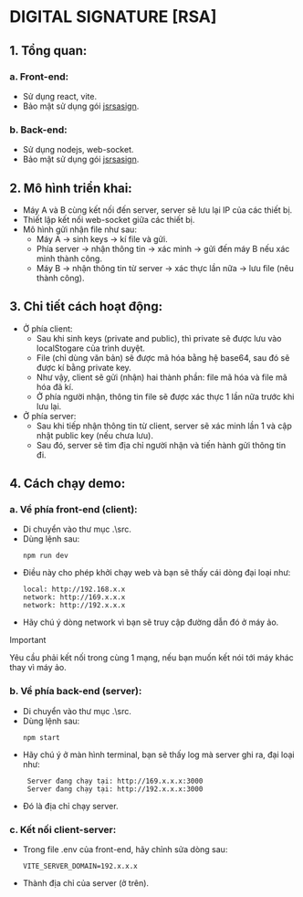 # DIGITAL SIGNATURE [RSA]

## 1. Tổng quan:
### a. Front-end:
- Sử dụng react, vite.
- Bảo mật sử dụng gói [jsrsasign](https://github.com/kjur/jsrsasign).

### b. Back-end:
- Sử dụng nodejs, web-socket.
- Bảo mật sử dụng gói [jsrsasign](https://github.com/kjur/jsrsasign).

## 2. Mô hình triển khai:
  - Máy A và B cùng kết nối đến server, server sẽ lưu lại IP của các thiết bị.
  - Thiết lập kết nối web-socket giữa các thiết bị.
  - Mô hình gửi nhận file như sau: 
    - Máy A -> sinh keys -> kí file và gửi.
    - Phía server -> nhận thông tin -> xác minh -> gửi đến máy B nếu xác minh thành công.
    - Máy B -> nhận thông tin từ server -> xác thực lần nữa -> lưu file (nêu thành công).

## 3. Chi tiết cách hoạt động:
- Ở phía client:
  -  Sau khi sinh keys (private and public), thì private sẽ được lưu vào localStogare của trình duyệt.
  -  File (chỉ dùng văn bản) sẽ được mã hóa bằng hệ base64, sau đó sẽ được kí bằng private key.
  -  Như vậy, client sẽ gửi (nhận) hai thành phần: file mã hóa và file mã hóa đã kí.
  -  Ở phía người nhận, thông tin file sẽ được xác thực 1 lần nữa trước khi lưu lại.
- Ở phía server:
  - Sau khi tiếp nhận thông tin từ client, server sẽ xác minh lần 1 và cập nhật public key (nếu chưa lưu).
  - Sau đó, server sẽ tìm địa chỉ người nhận và tiến hành gửi thông tin đi.

## 4. Cách chạy demo:
### a. Về phía front-end (client):
- Di chuyển vào thư mục .\src.
- Dùng lệnh sau:
  ```
  npm run dev
  ```
- Điều này cho phép khởi chạy web và bạn sẽ thấy cái dòng đại loại như:
  ```
  local: http://192.168.x.x
  network: http://169.x.x.x
  network: http://192.x.x.x
  ```
- Hãy chú ý dòng network vì bạn sẽ truy cập đường dẫn đó ở máy ảo.

> [!IMPORTANT]
> Yêu cầu phải kết nối trong cùng 1 mạng, nếu bạn muốn kết nói tới máy khác thay vì máy ảo.

### b. Về phía back-end (server):
- Di chuyển vào thư mục .\src.
- Dùng lệnh sau:
  ```
  npm start
  ```
- Hãy chú ý ở màn hình terminal, bạn sẽ thấy log mà server ghi ra, đại loại như:
  ```
   Server đang chạy tại: http://169.x.x.x:3000
   Server đang chạy tại: http://192.x.x.x:3000
  ```
- Đó là địa chỉ chạy server.

### c. Kết nối client-server:
- Trong file .env của front-end, hãy chỉnh sửa dòng sau:
   ```
   VITE_SERVER_DOMAIN=192.x.x.x
   ```
- Thành địa chỉ của server (ở trên).
      
      



  
